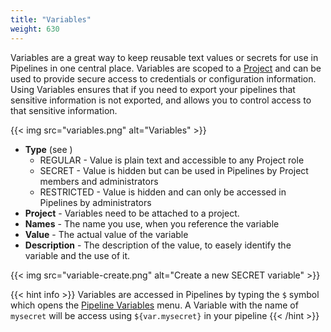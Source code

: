 ```yaml
---
title: "Variables"
weight: 630
---
```


Variables are a great way to keep reusable text values or secrets for use in Pipelines in one central place. Variables are scoped to a [Project](/configure/projects) and can be used to provide secure access to credentials or configuration information. Using Variables ensures that if you need to export your pipelines that sensitive information is not exported, and allows you to control access to that sensitive information.

{{< img src="variables.png" alt="Variables" >}}

* **Type** (see )
    - REGULAR - Value is plain text and accessible to any Project role
    - SECRET - Value is hidden but can be used in Pipelines by Project members and administrators
    - RESTRICTED - Value is hidden and can only be accessed in Pipelines by administrators
* **Project** - Variables need to be attached to a project.
* **Names** - The name you use, when you reference the variable
* **Value** - The actual value of the variable
* **Description** - The description of the value, to easely identify the variable and the use of it.

{{< img src="variable-create.png" alt="Create a new SECRET variable" >}}

{{< hint info >}}
Variables are accessed in Pipelines by typing the `$` symbol which opens the [Pipeline Variables](/pipelines/#variables-in-pipelines) menu. A Variable with the name of `mysecret` will be access using `${var.mysecret}` in your pipeline
{{< /hint >}}